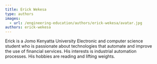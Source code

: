 ```yaml
---
title: Erick Wekesa
type: authors
images:
  - url: /engineering-education/authors/erick-wekesa/avatar.jpg
authors: erick-wekesa
---
```

Erick is a Jomo Kenyatta University Electronic and computer science student who is passionate about technologies that automate and improve the use of financial services. His interests is industrial automation processes. His hobbies are reading and lifting weights.
